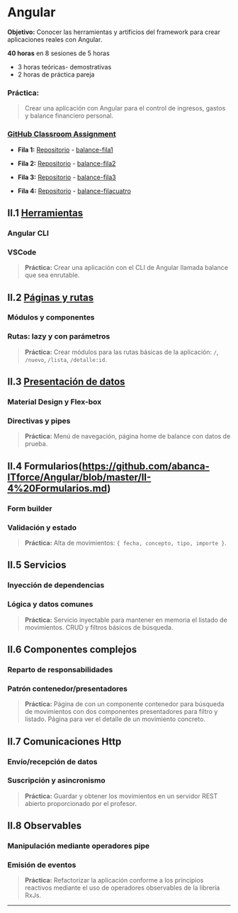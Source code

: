 # Angular

**Objetivo:** Conocer las herramientas y artificios del framework para crear aplicaciones reales con Angular.

**40 horas** en 8 sesiones de 5 horas

- 3 horas teóricas- demostrativas
- 2 horas de práctica pareja

### Práctica:

> Crear una aplicación con Angular para el control de ingresos, gastos y balance financiero personal.

### [GitHub Classroom Assignment](https://classroom.github.com/g/ri5wYiSB)

- **Fila 1:** [Repositorio](https://github.com/abanca-ITforce/balance-fila1) - [balance-fila1](https://abanca-itforce.github.io/balance-fila1/)

- **Fila 2:** [Repositorio](https://github.com/abanca-ITforce/balance-fila2) - [balance-fila2](https://abanca-itforce.github.io/balance-fila2/)

- **Fila 3:** [Repositorio](https://github.com/abanca-ITforce/balance-fila3) - [balance-fila3](https://abanca-itforce.github.io/balance-fila3/)

- **Fila 4:** [Repositorio](https://github.com/abanca-ITforce/balance-filacuatro) - [balance-filacuatro](https://abanca-itforce.github.io/balance-filacuatro/)

## II.1 [Herramientas](https://github.com/abanca-ITforce/Angular/blob/master/II-1%20Herramientas.md)

### Angular CLI
### VSCode

> **Práctica:** Crear una aplicación con el CLI de Angular llamada balance que sea enrutable.

## II.2 [Páginas y rutas](https://github.com/abanca-ITforce/Angular/blob/master/II-2%20P%C3%A1ginas%20y%20rutas.md)

### Módulos y componentes
### Rutas: lazy y con parámetros

> **Práctica:** Crear módulos para las rutas básicas de la aplicación: `/`, `/nuevo`, `/lista`, `/detalle:id`.

## II.3 [Presentación de datos](https://github.com/abanca-ITforce/Angular/blob/master/II-3%20Presentaci%C3%B3n%20de%20datos.md)

### Material Design y Flex-box
### Directivas y pipes

> **Práctica:** Menú de navegación, página home de balance con datos de prueba.

## II.4 Formularios(https://github.com/abanca-ITforce/Angular/blob/master/II-4%20Formularios.md)

### Form builder
### Validación y estado

> **Práctica:** Alta de movimientos: `{ fecha, concepto, tipo, importe }`.

## II.5 Servicios

### Inyección de dependencias
### Lógica y datos comunes

> **Práctica:** Servicio inyectable para mantener en memoria el listado de movimientos. CRUD y filtros básicos de búsqueda.

## II.6 Componentes complejos

### Reparto de responsabilidades
### Patrón contenedor/presentadores

> **Práctica:** Página de con un componente contenedor para búsqueda de movimientos con dos componentes presentadores para filtro y listado. Página para ver el detalle de un movimiento concreto.

## II.7 Comunicaciones Http

### Envío/recepción de datos
### Suscripción y asincronismo

> **Práctica:** Guardar y obtener los movimientos en un servidor REST abierto proporcionado por el profesor.

## II.8 Observables

### Manipulación mediante operadores pipe
### Emisión de eventos

> **Práctica:** Refactorizar la aplicación conforme a los principios reactivos mediante el uso de operadores observables de la librería RxJs.

---
